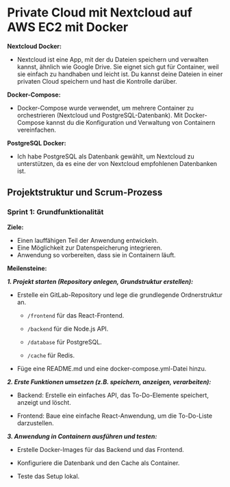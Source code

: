 # Private Cloud mit Nextcloud auf AWS EC2 mit Docker

**Nextcloud Docker:**
- Nextcloud ist eine App, mit der du Dateien speichern und verwalten kannst, ähnlich wie Google Drive. Sie eignet sich gut für Container, weil sie einfach zu handhaben und leicht ist. Du kannst deine Dateien in einer privaten Cloud speichern und hast die Kontrolle darüber.

**Docker-Compose:**

- Docker-Compose wurde verwendet, um mehrere Container zu orchestrieren (Nextcloud und PostgreSQL-Datenbank). Mit Docker-Compose kannst du die Konfiguration und Verwaltung von Containern vereinfachen.

**PostgreSQL Docker:**
- Ich habe PostgreSQL als Datenbank gewählt, um Nextcloud zu unterstützen, da es eine der von Nextcloud empfohlenen Datenbanken ist.

## Projektstruktur und Scrum-Prozess

### Sprint 1: Grundfunktionalität

**Ziele:**

- Einen lauffähigen Teil der Anwendung entwickeln.
- Eine Möglichkeit zur Datenspeicherung integrieren.
- Anwendung so vorbereiten, dass sie in Containern läuft.

**Meilensteine:**

***1. Projekt starten (Repository anlegen, Grundstruktur erstellen):***

  - Erstelle ein GitLab-Repository und lege die grundlegende Ordnerstruktur an.

    - ```/frontend``` für das React-Frontend.

    - ```/backend``` für die Node.js API.

    - ```/database``` für PostgreSQL.

    - ```/cache``` für Redis.

  - Füge eine README.md und eine docker-compose.yml-Datei hinzu.

***2. Erste Funktionen umsetzen (z.B. speichern, anzeigen, verarbeiten):***

- Backend: Erstelle ein einfaches API, das To-Do-Elemente speichert, anzeigt und löscht.

- Frontend: Baue eine einfache React-Anwendung, um die To-Do-Liste darzustellen.

***3. Anwendung in Containern ausführen und testen:***

- Erstelle Docker-Images für das Backend und das Frontend.

- Konfiguriere die Datenbank und den Cache als Container.

- Teste das Setup lokal.
